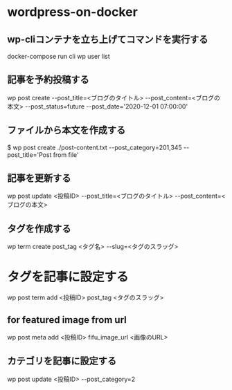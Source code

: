 # wordpress-on-docker

## wp-cliコンテナを立ち上げてコマンドを実行する
docker-compose run cli wp user list

## 記事を予約投稿する
wp post create --post_title=<ブログのタイトル> --post_content=<ブログの本文> --post_status=future --post_date='2020-12-01 07:00:00'

## ファイルから本文を作成する
$ wp post create ./post-content.txt --post_category=201,345 --post_title='Post from file'

## 記事を更新する
wp post update <投稿ID> --post_title=<ブログのタイトル> --post_content=<ブログの本文>

## タグを作成する
wp term create post_tag <タグ名> --slug=<タグのスラッグ>

# タグを記事に設定する
wp post term add <投稿ID> post_tag <タグのスラッグ>

## for featured image from url
wp post meta add <投稿ID> fifu_image_url <画像のURL>

## カテゴリを記事に設定する
wp post update <投稿ID> --post_category=2

